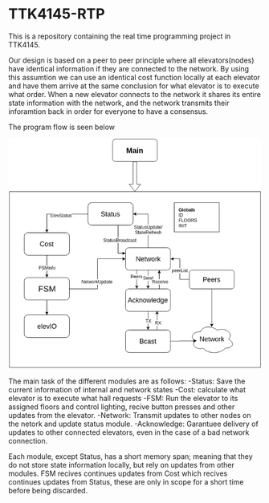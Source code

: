 # TTK4145-RTP
This is a repository containing the real time programming project in TTK4145.

Our design is based on a peer to peer principle where all elevators(nodes) have identical information if they are connected to the network. By using this assumtion we can use an identical cost function locally at each elevator and have them arrive at the same conclusion for what elevator is to execute what order. When a new elevator connects to the network it shares its entire state information with the network, and the network transmits their inforamtion back in order for everyone to have a consensus. 

The program flow is seen below

![Program diagram](https://github.com/aalexjo/TTK4145-RTP/blob/master/Design/SanntidDiagram%20(2).png)

The main task of the different modules are as follows:
-Status: Save the current information of internal and network states
-Cost: calculate what elevator is to execute what hall requests
-FSM: Run the elevator to its assigned floors and control lighting, recive button presses and other updates from the elevator.
-Network: Transmit updates to other nodes on the netork and update status module.
 -Acknowledge: Garantuee delivery of updates to other connected elevators, even in the case of a bad network connection.
 
 Each module, except Status, has a short memory span; meaning that they do not store state information locally, but rely on updates from other modules. FSM recives continues updates from Cost which recives continues updates from Status, these are only in scope for a short time before being discarded.
